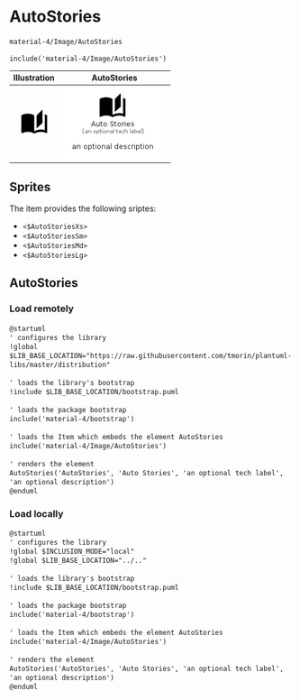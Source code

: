 # AutoStories


```text
material-4/Image/AutoStories
```

```text
include('material-4/Image/AutoStories')
```



| Illustration | AutoStories |
| :---: | :---: |
| ![illustration for Illustration](../../material-4/Image/AutoStories.png) | ![illustration for AutoStories](../../material-4/Image/AutoStories.Local.png) |



## Sprites
The item provides the following sriptes:

- `<$AutoStoriesXs>`
- `<$AutoStoriesSm>`
- `<$AutoStoriesMd>`
- `<$AutoStoriesLg>`





## AutoStories

### Load remotely
```plantuml
@startuml
' configures the library
!global $LIB_BASE_LOCATION="https://raw.githubusercontent.com/tmorin/plantuml-libs/master/distribution"

' loads the library's bootstrap
!include $LIB_BASE_LOCATION/bootstrap.puml

' loads the package bootstrap
include('material-4/bootstrap')

' loads the Item which embeds the element AutoStories
include('material-4/Image/AutoStories')

' renders the element
AutoStories('AutoStories', 'Auto Stories', 'an optional tech label', 'an optional description')
@enduml
```

### Load locally
```plantuml
@startuml
' configures the library
!global $INCLUSION_MODE="local"
!global $LIB_BASE_LOCATION="../.."

' loads the library's bootstrap
!include $LIB_BASE_LOCATION/bootstrap.puml

' loads the package bootstrap
include('material-4/bootstrap')

' loads the Item which embeds the element AutoStories
include('material-4/Image/AutoStories')

' renders the element
AutoStories('AutoStories', 'Auto Stories', 'an optional tech label', 'an optional description')
@enduml
```

